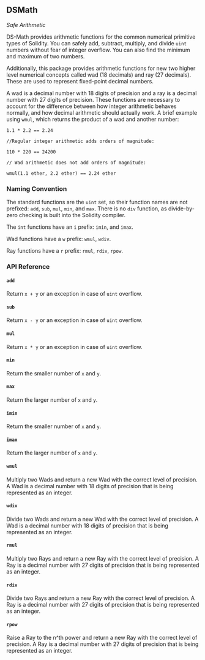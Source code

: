 <h2>DSMath
  <small class="text-muted">
    <a href="https://github.com/dapphub/ds-math"><span class="fa fa-github"></span></a>
  </small>
</h2>

_Safe Arithmetic_

DS-Math provides arithmetic functions for the common numerical primitive types
 of Solidity. You can safely add, subtract, multiply, and divide `uint` numbers 
without fear of integer overflow. You can also find the minimum and maximum of 
two numbers.

Additionally, this package provides arithmetic functions for new two higher 
level numerical concepts called wad (18 decimals) and ray (27 decimals). These 
are used to represent fixed-point decimal numbers. 

A wad is a decimal number with 18 digits of precision and a ray is a decimal 
number with 27 digits of precision. These functions are necessary to account for 
the difference between how integer arithmetic behaves normally, and how decimal 
arithmetic should actually work. A brief example using `wmul`, which returns the 
product of a wad and another number:

```solidity
1.1 * 2.2 == 2.24

//Regular integer arithmetic adds orders of magnitude:

110 * 220 == 24200

// Wad arithmetic does not add orders of magnitude:

wmul(1.1 ether, 2.2 ether) == 2.24 ether
```

### Naming Convention

The standard functions are the `uint` set, so their function names are not 
prefixed: `add`, `sub`, `mul`, `min`, and `max`. There is no `div` function, as 
divide-by-zero checking is built into the Solidity compiler.

The `int` functions have an `i` prefix: `imin`, and `imax`.

Wad functions have a `w` prefix: `wmul`, `wdiv`.

Ray functions have a `r` prefix: `rmul`, `rdiv`, `rpow`.

### API Reference

#### `add`
Return `x + y` or an exception in case of `uint` overflow.

#### `sub`
Return `x - y` or an exception in case of `uint` overflow.

#### `mul`
Return `x * y` or an exception in case of `uint` overflow.

#### `min`
Return the smaller number of `x` and  `y`.

#### `max`
Return the larger number of `x` and  `y`.

#### `imin`
Return the smaller number of `x` and  `y`.

#### `imax`
Return the larger number of `x` and  `y`.

#### `wmul`
Multiply two Wads and return a new Wad with the correct level of precision. A 
Wad is a decimal number with 18 digits of precision that is being represented 
as an integer.

#### `wdiv`
Divide two Wads and return a new Wad with the correct level of precision. A 
Wad is a decimal number with 18 digits of precision that is being represented 
as an integer.

#### `rmul`
Multiply two Rays and return a new Ray with the correct level of precision. A 
Ray is a decimal number with 27 digits of precision that is being represented 
as an integer.

#### `rdiv`
Divide two Rays and return a new Ray with the correct level of precision. A 
Ray is a decimal number with 27 digits of precision that is being represented 
as an integer.

#### `rpow`
Raise a Ray to the n^th power and return a new Ray with the correct level of 
precision. A Ray is a decimal number with 27 digits of precision that is being 
represented as an integer.
